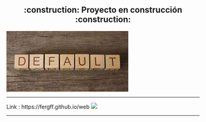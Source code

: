 <h2 align="center">
:construction: Proyecto en construcción :construction:
</h2>
  <img align="center" src="/img/descarga.jpg">
<br/>
<hr/>
  <p align="left">
      Link : https://fergff.github.io/web
       <img src="https://img.shields.io/badge/STATUS-EN%20DESAROLLO-green">
  </p>
<hr/>
